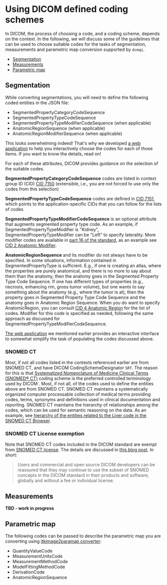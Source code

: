 # Using DICOM defined coding schemes

In DICOM, the process of choosing a code, and a coding scheme, depends on the context. In the following, we will discuss some of the guidelines that can be used to choose suitable codes for the tasks of segmentation, measurements and parametric map conversion supported by `dcmqi`.

* [Segmentation](#segmentation)
* [Measurements](#measurements)
* [Parametric map](#parametric-map)

## Segmentation

While converting segmentations, you will need to define the following coded entities in the JSON file:

* SegmentedPropertyCategoryCodeSequence
* SegmentedPropertyTypeCodeSequence
* SegmentedPropertyTypeModifierCodeSequence (when applicable)
* AnatomicRegionSequence (when applicable)
* AnatomicRegionModifierSequence (when applicable)

This looks overwhelming indeed! That's why we developed [a web application](http://qiicr.org/dcmqi/#/seg) to help you interactively choose the codes for each of those items. If you want to know the details, read on!

For each of these attributes, DICOM provides guidance on the selection of the suitable codes.

**SegmentedPropertyCategoryCodeSequence** codes are listed in context group  ID (CID) [CID 7150](http://dicom.nema.org/medical/dicom/current/output/chtml/part16/sect_CID_7150.html) (extensible, i.e., you are not forced to use only the codes from this selection)

**SegmentedPropertyTypeCodeSequence** codes are defined in [CID 7151](http://dicom.nema.org/medical/dicom/current/output/chtml/part16/sect_CID_7151.html), which points to the application-specific CIDs that you can follow for the lists of codes

**SegmentedPropertyTypeModifierCodeSequence** is an optional attribute that augments segmented property type code. As an example, if SegmentedPropertyTypeModifier is "Kidney", SegmentedPropertyTypeModifier can be "Left" to specify laterality. More modifier codes are available in [part 16 of the standard](http://dicom.nema.org/medical/dicom/current/output/chtml/part16/PS3.16.html), as an example see [CID 2 Anatomic Modifier](http://dicom.nema.org/medical/dicom/current/output/chtml/part16/chapter_B.html#table_CID_2).

**AnatomicRegionSequence** and its modifier do not always have to be specified. In some situations, information contained in SegmentedPropertyType is sufficient. E.g., if one is creating an atlas, where the properties are purely anatomical, and there is no more to say about them than the anatomy, then the anatomy goes in the Segmented Property Type Code Sequence. If one has different types of properties (e.g., necrosis, enhancing rim, gross tumor volume), but one wants to say something about the anatomy (e.g., where the tumor is at), then the property goes in Segmented Property Type Code Sequence and the anatomy goes in Anatomic Region Sequence. When you do want to specify AnatomicRegion, you can consult [CID 4 Anatomic Region](http://dicom.nema.org/medical/dicom/current/output/chtml/part16/sect_CID_4.html) for the list of codes. Modifier for this code is specified as needed, following the same approach as discussed for SegmentedPropertyTypeModifierCodeSequence. 

[The web application](http://qiicr.org/dcmqi/#/seg) we mentioned earlier provides an interactive interface to somewhat simplify the task of populating the codes discussed above.

### SNOMED CT

Most, if not all codes listed in the contexts referenced earlier are from SNOMED CT, and have DICOM CodingSchemeDesignator `SRT`. The reason for this is that [Systematized Nomenclature of Medicine Clinical Terms (SNOMED® CT)](https://en.wikipedia.org/wiki/SNOMED_CT) coding scheme is the preferred controlled terminology used by DICOM . Most, if not all, of the codes used to define the entities above are from SNOMED CT. SNOMED CT maintains a systematically organized computer processable collection of medical terms providing codes, terms, synonyms and definitions used in clinical documentation and reporting. SNOMED CT maintains the hierarchy of relationships among the codes, which can be used for semantic reasoning on the data. As an example, see [hierarchy of the entities related to the Liver code in the SNOMED CT Browser](http://browser.ihtsdotools.org/?perspective=full&conceptId1=181268008&edition=en-edition&release=v20160731&server=http://browser.ihtsdotools.org/api/snomed&langRefset=900000000000509007).

### SNOMED CT License exemption

Note that SNOMED CT codes included in the DICOM standard are exempt from [SNOMED CT license](http://www.snomed.org/snomed-ct/get-snomed-ct). The details are discussed in [this blog post](http://dclunie.blogspot.com/2016/03/dicom-and-snomed-back-in-bed-together.html). In short:

> Users and commercial and open source DICOM developers can be reassured that they may continue to use the subset of SNOMED concepts in the DICOM standard in their products and software, globally and without a fee or individual license.

## Measurements

**TBD - work in progress**

## Parametric map

The following codes can be passed to describe the parametric map you are converting using [itkimage2paramap converter](https://qiicr.gitbooks.io/dcmqi-guide/content/user_guide/itkimage2paramap.html):

* QuantityValueCode
* MeasurementUnitsCode
* MeasurementMethodCode
* ModelFittingMethodCode
* DerivationCode
* AnatomicRegionSequence



